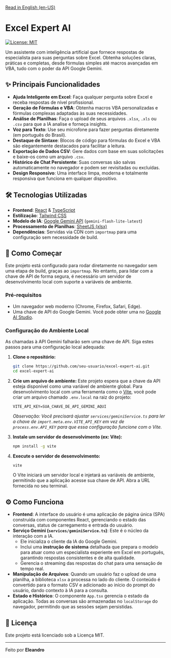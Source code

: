 [Read in English (en-US)](./README.md)

# Excel Expert AI

[![License: MIT](https://img.shields.io/badge/License-MIT-yellow.svg)](https://opensource.org/licenses/MIT)

Um assistente com inteligência artificial que fornece respostas de especialista para suas perguntas sobre Excel. Obtenha soluções claras, práticas e completas, desde fórmulas simples até macros avançadas em VBA, tudo com o poder da API Google Gemini.

<!-- Adicione uma captura de tela ou GIF da aplicação aqui -->

## ✨ Principais Funcionalidades

-   **Ajuda Inteligente em Excel**: Faça qualquer pergunta sobre Excel e receba respostas de nível profissional.
-   **Geração de Fórmulas e VBA**: Obtenha macros VBA personalizadas e fórmulas complexas adaptadas às suas necessidades.
-   **Análise de Planilhas**: Faça o upload de seus arquivos `.xlsx`, `.xls` ou `.csv` para que a IA analise e forneça insights.
-   **Voz para Texto**: Use seu microfone para fazer perguntas diretamente (em português do Brasil).
-   **Destaque de Sintaxe**: Blocos de código para fórmulas do Excel e VBA são elegantemente destacados para facilitar a leitura.
-   **Exportação de Dados CSV**: Gere dados com base em suas solicitações e baixe-os como um arquivo `.csv`.
-   **Histórico de Chat Persistente**: Suas conversas são salvas automaticamente no navegador e podem ser revisitadas ou excluídas.
-   **Design Responsivo**: Uma interface limpa, moderna e totalmente responsiva que funciona em qualquer dispositivo.

## 🛠️ Tecnologias Utilizadas

-   **Frontend**: [React](https://reactjs.org/) & [TypeScript](https://www.typescriptlang.org/)
-   **Estilização**: [Tailwind CSS](https://tailwindcss.com/)
-   **Modelo de IA**: [Google Gemini API](https://ai.google.dev/) (`gemini-flash-lite-latest`)
-   **Processamento de Planilhas**: [SheetJS (xlsx)](https://sheetjs.com/)
-   **Dependências**: Servidas via CDN com `importmap` para uma configuração sem necessidade de build.

## 🚀 Como Começar

Este projeto está configurado para rodar diretamente no navegador sem uma etapa de build, graças ao `importmap`. No entanto, para lidar com a chave de API de forma segura, é necessário um servidor de desenvolvimento local com suporte a variáveis de ambiente.

### Pré-requisitos

-   Um navegador web moderno (Chrome, Firefox, Safari, Edge).
-   Uma chave de API do Google Gemini. Você pode obter uma no [Google AI Studio](https://aistudio.google.com/app/apikey).

### Configuração do Ambiente Local

As chamadas à API Gemini falharão sem uma chave de API. Siga estes passos para uma configuração local adequada:

1.  **Clone o repositório:**
    ```bash
    git clone https://github.com/seu-usuario/excel-expert-ai.git
    cd excel-expert-ai
    ```

2.  **Crie um arquivo de ambiente:**
    Este projeto espera que a chave da API esteja disponível como uma variável de ambiente global. Para desenvolvimento local com uma ferramenta como o [Vite](https://vitejs.dev/), você pode criar um arquivo chamado `.env.local` na raiz do projeto:
    ```
    VITE_API_KEY=SUA_CHAVE_DE_API_GEMINI_AQUI
    ```
    *Observação: Você precisará ajustar `services/geminiService.ts` para ler a chave de `import.meta.env.VITE_API_KEY` em vez de `process.env.API_KEY` para que essa configuração funcione com o Vite.*

3.  **Instale um servidor de desenvolvimento (ex: Vite):**
    ```bash
    npm install -g vite
    ```

4.  **Execute o servidor de desenvolvimento:**
    ```bash
    vite
    ```
    O Vite iniciará um servidor local e injetará as variáveis de ambiente, permitindo que a aplicação acesse sua chave de API. Abra a URL fornecida no seu terminal.

## ⚙️ Como Funciona

-   **Frontend**: A interface do usuário é uma aplicação de página única (SPA) construída com componentes React, gerenciando o estado das conversas, status de carregamento e entrada do usuário.
-   **Serviço Gemini (`services/geminiService.ts`)**: Este é o núcleo da interação com a IA.
    -   Ele inicializa o cliente da IA do Google Gemini.
    -   Inclui uma **instrução de sistema** detalhada que prepara o modelo para atuar como um especialista experiente em Excel em português, garantindo respostas consistentes e de alta qualidade.
    -   Gerencia o streaming das respostas do chat para uma sensação de tempo real.
-   **Manipulação de Arquivos**: Quando um usuário faz o upload de uma planilha, a biblioteca `xlsx` a processa no lado do cliente. O conteúdo é convertido para o formato CSV e adicionado ao início do prompt do usuário, dando contexto à IA para a consulta.
-   **Estado e Histórico**: O componente `App.tsx` gerencia o estado da aplicação. Todas as conversas são armazenadas no `localStorage` do navegador, permitindo que as sessões sejam persistidas.

## 📄 Licença

Este projeto está licenciado sob a Licença MIT.

---
Feito por **Eleandro**
